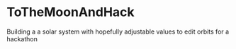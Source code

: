 # ToTheMoonAndHack
Building a a solar system with hopefully adjustable values to edit orbits for a hackathon
